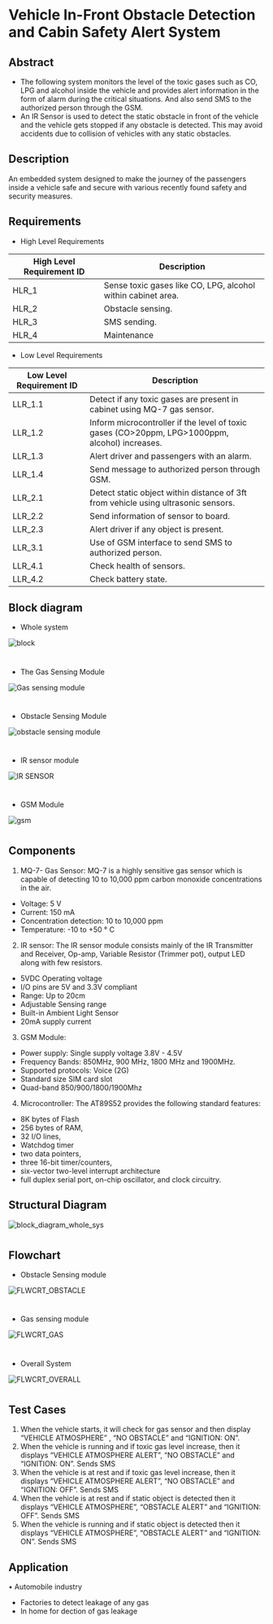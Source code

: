 # Vehicle In-Front Obstacle Detection and Cabin Safety Alert System

## Abstract
- The following system monitors the level of the toxic gases such as CO, LPG and alcohol inside the 
vehicle and provides alert information in the form of alarm during the critical situations. And also 
send SMS to the authorized person through the GSM.
- An IR Sensor is used to detect the static obstacle in front of the vehicle and the vehicle gets stopped if 
any obstacle is detected. This may avoid accidents due to collision of vehicles with any static 
obstacles.

## Description
An embedded system designed to make the journey of the passengers inside a vehicle safe and secure 
with various recently found safety and security measures. 

## Requirements
- High Level Requirements

|High Level Requirement ID| Description|
|--------|-------------------------------------------|
|HLR_1| Sense toxic gases like CO, LPG, alcohol within cabinet area.|
|HLR_2| Obstacle sensing.|
|HLR_3| SMS sending.|
|HLR_4| Maintenance|

- Low Level Requirements

|Low Level Requirement ID| Description|
|--------|-------------------------------------------|
|LLR_1.1| Detect if any toxic gases are present in cabinet using MQ-7 gas sensor.|
|LLR_1.2| Inform microcontroller if the level of toxic gases (CO>20ppm, LPG>1000ppm, alcohol) increases.|
|LLR_1.3| Alert driver and passengers with an alarm.| 
|LLR_1.4| Send message to authorized person through GSM.|
|LLR_2.1| Detect static object within distance of 3ft from vehicle using ultrasonic sensors.|
|LLR_2.2| Send information of sensor to board.|
|LLR_2.3| Alert driver if any object is present.|
|LLR_3.1| Use of GSM interface to send SMS to authorized person.|
|LLR_4.1| Check health of sensors.|
|LLR_4.2| Check battery state.|

## Block diagram
- Whole system

![block](https://user-images.githubusercontent.com/46949702/155814140-f1c7612a-4997-4c87-a570-729e363f97e5.png)

#
- The Gas Sensing Module

![Gas sensing module](https://user-images.githubusercontent.com/46949702/155806423-935341cb-aa86-41c6-a100-4f08ede8ed8a.png)
#
- Obstacle Sensing Module

![obstacle sensing module](https://user-images.githubusercontent.com/46949702/155806408-08bc994a-a9ae-4b01-b773-b02f75d37424.png)
 #
- IR sensor module

![IR SENSOR](https://user-images.githubusercontent.com/46949702/155806428-b971d741-a9d2-4112-b91a-1b896e51ef49.png)
#
- GSM Module

![gsm](https://user-images.githubusercontent.com/46949702/155806426-621388bd-1ad2-4619-820b-9b6fc7175085.png)
#

## Components
1) MQ-7- Gas Sensor:
MQ-7 is a highly sensitive gas sensor which is capable of detecting 10 to 10,000 ppm carbon monoxide concentrations in the air. 
- Voltage: 5 V
- Current: 150 mA
- Concentration detection: 10 to 10,000 ppm
- Temperature: -10 to +50 ° C

2) IR sensor:
The IR sensor module consists mainly of the IR Transmitter and Receiver, Op-amp, Variable Resistor (Trimmer pot), output LED along with few resistors.
- 5VDC Operating voltage
- I/O pins are 5V and 3.3V compliant
- Range: Up to 20cm
- Adjustable Sensing range
- Built-in Ambient Light Sensor
- 20mA supply current

3) GSM Module:
- Power supply: Single supply voltage 3.8V - 4.5V
- Frequency Bands: 850MHz, 900 MHz, 1800 MHz and 1900MHz.
- Supported protocols: Voice (2G)
- Standard size SIM card slot 
- Quad-band 850/900/1800/1900Mhz


4) Microcontroller:
The AT89S52 provides the following standard features: 
- 8K bytes of Flash
- 256 bytes of RAM,
- 32 I/O lines, 
- Watchdog timer
- two data pointers,
- three 16-bit timer/counters,
- six-vector two-level interrupt architecture
- full duplex serial port, on-chip oscillator, and clock circuitry. 

## Structural Diagram
 
![block_diagram_whole_sys](https://user-images.githubusercontent.com/46949702/155806418-a6bd4479-7bb0-45f2-a124-f2b2f7500aeb.png)
#

## Flowchart 
-	Obstacle Sensing module

![FLWCRT_OBSTACLE](https://user-images.githubusercontent.com/46949702/155805648-0ab96117-6333-4b44-8635-e82805be51f1.png)
#
-	Gas sensing module

![FLWCRT_GAS](https://user-images.githubusercontent.com/46949702/155805608-c9367cde-d360-49bf-b17f-9c76676f4976.png)
# 
-	Overall System

![FLWCRT_OVERALL](https://user-images.githubusercontent.com/46949702/155805650-ad780bd1-e0bc-4c98-8595-b138703d381f.png)
#

## Test Cases
1)	When the vehicle starts, it will check for gas sensor and then display “VEHICLE ATMOSPHERE” , “NO OBSTACLE” and “IGNITION: ON”.
2)	When the vehicle is running and if toxic gas level increase, then it displays “VEHICLE ATMOSPHERE ALERT”, “NO OBSTACLE” and “IGNITION: ON”. Sends SMS 
3)	When the vehicle is at rest and if toxic gas level increase, then it displays “VEHICLE ATMOSPHERE ALERT”, “NO OBSTACLE” and “IGNITION: OFF”. Sends SMS 
4)	When the vehicle is at rest and if static object is detected then it displays “VEHICLE ATMOSPHERE”, “OBSTACLE ALERT” and “IGNITION: OFF”. Sends SMS 
5)	When the vehicle is running and if static object is detected then it displays “VEHICLE ATMOSPHERE”, “OBSTACLE ALERT” and “IGNITION: ON”. Sends SMS 

## Application
•	Automobile industry
- Factories to detect leakage of any gas
- In home for dection of gas leakage

